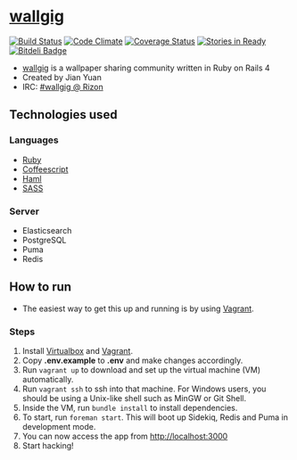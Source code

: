 # [wallgig](http://wallgig.net)

[![Build Status](https://travis-ci.org/jianyuan/wallgig.png?branch=master)](https://travis-ci.org/jianyuan/wallgig)
[![Code Climate](https://codeclimate.com/github/jianyuan/wallgig.png)](https://codeclimate.com/github/jianyuan/wallgig)
[![Coverage Status](https://coveralls.io/repos/jianyuan/wallgig/badge.png)](https://coveralls.io/r/jianyuan/wallgig)
[![Stories in Ready](https://badge.waffle.io/jianyuan/wallgig.png?label=ready)](https://waffle.io/jianyuan/wallgig)
[![Bitdeli Badge](https://d2weczhvl823v0.cloudfront.net/jianyuan/wallgig/trend.png)](https://bitdeli.com/free "Bitdeli Badge")

* [wallgig](http://wallgig.net) is a wallpaper sharing community written in Ruby on Rails 4
* Created by Jian Yuan
* IRC: [#wallgig @ Rizon](https://qchat.rizon.net/?channels=wallgig&prompt=1)

## Technologies used
### Languages
* [Ruby](https://www.ruby-lang.org)
* [Coffeescript](http://coffeescript.org)
* [Haml](http://haml.info)
* [SASS](http://sass-lang.com)

### Server
* Elasticsearch
* PostgreSQL
* Puma
* Redis

## How to run
* The easiest way to get this up and running is by using [Vagrant](http://vagrantup.com).

### Steps
1. Install [Virtualbox](http://virtualbox.com) and [Vagrant](http://vagrantup.com).
2. Copy **.env.example** to **.env** and make changes accordingly.
3. Run `vagrant up` to download and set up the virtual machine (VM) automatically.
4. Run `vagrant ssh` to ssh into that machine. For Windows users, you should be using a Unix-like shell such as MinGW or Git Shell.
5. Inside the VM, run `bundle install` to install dependencies.
6. To start, run `foreman start`. This will boot up Sidekiq, Redis and Puma in development mode.
7. You can now access the app from [http://localhost:3000](http://localhost:3000)
8. Start hacking!
